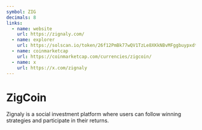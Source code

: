```yaml
---
symbol: ZIG
decimals: 8
links:
  - name: website
    url: https://zignaly.com/
  - name: explorer
    url: https://solscan.io/token/26f12PmBk77wQV1TzLe8XKkNBvMFggbuypxdtMLzNLzz
  - name: coinmarketcap
    url: https://coinmarketcap.com/currencies/zigcoin/
  - name: x
    url: https://x.com/zignaly
---
```


# ZigCoin

Zignaly is a social investment platform where users can follow winning strategies and participate in their returns.
